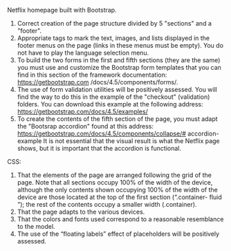 Netflix homepage built with Bootstrap.
1) Correct creation of the page structure divided by 5 "sections" and a "footer".
2) Appropriate tags to mark the text, images, and lists displayed in the footer menus on the page (links in these menus must be empty). You do not have to play the language selection menu.
3) To build the two forms in the first and fifth sections (they are the same) you must use and customize the Bootstrap form templates that you can find in this section of the framework documentation: https://getbootstrap.com /docs/4.5/components/forms/.
4) The use of form validation utilities will be positively assessed. You will find the way to do this in the example of the "checkout" (validation) folders. You can download this example at the following address: https://getbootstrap.com/docs/4.5/examples/
5) To create the contents of the fifth section of the page, you must adapt the "Bootsrap accordion" found at this address: https://getbootstrap.com/docs/4.5/components/collapse/# accordion-example It is not essential that the visual result is what the Netflix page shows, but it is important that the accordion is functional.

CSS:
1) That the elements of the page are arranged following the grid of the page. Note that all sections occupy 100% of the width of the device, although the only contents shown occupying 100% of the width of the device are those located at the top of the first section (“.container- fluid ”); the rest of the contents occupy a smaller width (.container).
2) That the page adapts to the various devices.
3) That the colors and fonts used correspond to a reasonable resemblance to the model.
4) The use of the “floating labels” effect of placeholders will be positively assessed. 

